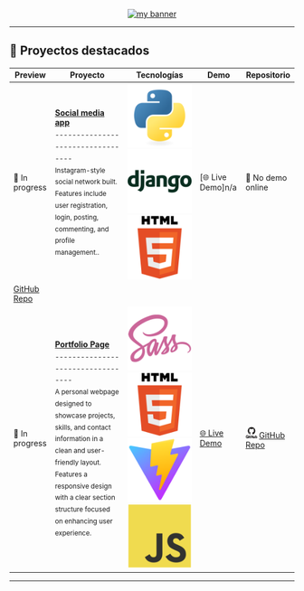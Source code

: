 <!-- Banner -->
<p align="center">
  <a href="https://github.com/Emiliano-Blackbird">
    <img src="https://github.com/user-attachments/assets/124782bc-057b-4031-b3fd-f1da97d35a8e" alt="my banner">
  </a>
</p>

---

## 🚀 Proyectos destacados

| Preview | Proyecto | Tecnologías | Demo | Repositorio |
|---------|----------|-------------|------|-------------|
| 🚧 In progress | [**Social media app**](https://github.com/Emiliano-Blackbird/My-social-media-project) <br> <sub>----------------------------------<br>Instagram-style social network built. Features include user registration, login, posting, commenting, and profile management..</sub> | ![Python](icons/python-original.svg) ![Django](icons/django-plain-wordmark.svg) ![HTML](icons/HTML5.svg) | [🌐 Live Demo]n/a | 🚫 No demo online
 [GitHub Repo](https://github.com/Emiliano-Blackbird/My-social-media-project) |
| 🚧 In progress | [**Portfolio Page**](https://github.com/Emiliano-Blackbird/Page-portfolio-project) <br> <sub>----------------------------------<br>A personal webpage designed to showcase projects, skills, and contact information in a clean and user-friendly layout. Features a responsive design with a clear section structure focused on enhancing user experience.</sub> | ![Sass](icons/sass-original.svg) ![HTML](icons/HTML5.svg) ![Vite](icons/vitejs-original.svg) ![JavaScript](icons/javascript-original.svg) | [🌐 Live Demo](https://emiliano-blackbird.github.io/Page-portfolio-project/) | <img src="icons/github-original-wordmark.svg" width="20"/> [GitHub Repo](https://github.com/Emiliano-Blackbird/Page-portfolio-project) |

---

<!-- | <img src="ruta/a/otra-imagen-preview.png" width="200"/> | [**Otro Proyecto**](https://github.com/usuario/otro-repo) <br> <sub>----------------------------------<br>Breve descripción del segundo proyecto aquí.</sub> | ![React](ruta/a/react.svg) ![Node](ruta/a/node.svg) | [🌐 Live Demo](https://link-otro-demo.com) | <img src="ruta/a/github-icon.svg" width="20"/> [GitHub Repo](https://github.com/usuario/otro-repo) | -->